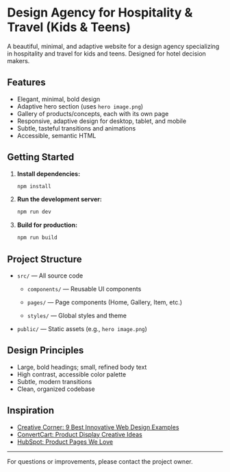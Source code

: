 # Design Agency for Hospitality & Travel (Kids & Teens)

<!-- Trigger redeploy -->

A beautiful, minimal, and adaptive website for a design agency specializing in hospitality and travel for kids and teens. Designed for hotel decision makers.

## Features
- Elegant, minimal, bold design
- Adaptive hero section (uses `hero image.png`)
- Gallery of products/concepts, each with its own page
- Responsive, adaptive design for desktop, tablet, and mobile
- Subtle, tasteful transitions and animations
- Accessible, semantic HTML

## Getting Started

1. **Install dependencies:**
   ```bash
   npm install
   ```
2. **Run the development server:**
   ```bash
   npm run dev
   ```
3. **Build for production:**
   ```bash
   npm run build
   ```

## Project Structure
- `src/` — All source code
  - `components/` — Reusable UI components

  - `pages/` — Page components (Home, Gallery, Item, etc.)
  - `styles/` — Global styles and theme
- `public/` — Static assets (e.g., `hero image.png`)

## Design Principles
- Large, bold headings; small, refined body text
- High contrast, accessible color palette
- Subtle, modern transitions
- Clean, organized codebase

## Inspiration
- [Creative Corner: 9 Best Innovative Web Design Examples](https://www.creativecorner.studio/blog/9-best-innovative-web-design-examples)
- [ConvertCart: Product Display Creative Ideas](https://www.convertcart.com/blog/product-display-creative-ideas)
- [HubSpot: Product Pages We Love](https://blog.hubspot.com/marketing/product-pages-love-list)

---

For questions or improvements, please contact the project owner.
